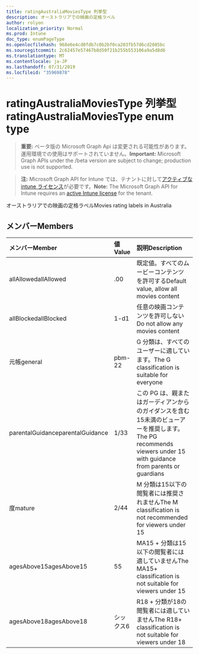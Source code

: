 ```yaml
---
title: ratingAustraliaMoviesType 列挙型
description: オーストラリアでの映画の定格ラベル
author: rolyon
localization_priority: Normal
ms.prod: Intune
doc_type: enumPageType
ms.openlocfilehash: 968e6e4cd0fdb7c0b2bf0ca203fb57d6cd2085bc
ms.sourcegitcommit: 2c62457e57467b8d50f21b255b553106a9a5d8d6
ms.translationtype: MT
ms.contentlocale: ja-JP
ms.lasthandoff: 07/31/2019
ms.locfileid: "35969878"
---
```

# <a name="ratingaustraliamoviestype-enum-type"></a><span data-ttu-id="3d37f-103">ratingAustraliaMoviesType 列挙型</span><span class="sxs-lookup"><span data-stu-id="3d37f-103">ratingAustraliaMoviesType enum type</span></span>

> <span data-ttu-id="3d37f-104">**重要:** ベータ版の Microsoft Graph Api は変更される可能性があります。運用環境での使用はサポートされていません。</span><span class="sxs-lookup"><span data-stu-id="3d37f-104">**Important:** Microsoft Graph APIs under the /beta version are subject to change; production use is not supported.</span></span>

> <span data-ttu-id="3d37f-105">**注:** Microsoft Graph API for Intune では、テナントに対して[アクティブな intune ライセンス](https://go.microsoft.com/fwlink/?linkid=839381)が必要です。</span><span class="sxs-lookup"><span data-stu-id="3d37f-105">**Note:** The Microsoft Graph API for Intune requires an [active Intune license](https://go.microsoft.com/fwlink/?linkid=839381) for the tenant.</span></span>

<span data-ttu-id="3d37f-106">オーストラリアでの映画の定格ラベル</span><span class="sxs-lookup"><span data-stu-id="3d37f-106">Movies rating labels in Australia</span></span>

## <a name="members"></a><span data-ttu-id="3d37f-107">メンバー</span><span class="sxs-lookup"><span data-stu-id="3d37f-107">Members</span></span>
|<span data-ttu-id="3d37f-108">メンバー</span><span class="sxs-lookup"><span data-stu-id="3d37f-108">Member</span></span>|<span data-ttu-id="3d37f-109">値</span><span class="sxs-lookup"><span data-stu-id="3d37f-109">Value</span></span>|<span data-ttu-id="3d37f-110">説明</span><span class="sxs-lookup"><span data-stu-id="3d37f-110">Description</span></span>|
|:---|:---|:---|
|<span data-ttu-id="3d37f-111">allAllowed</span><span class="sxs-lookup"><span data-stu-id="3d37f-111">allAllowed</span></span>|<span data-ttu-id="3d37f-112">.0</span><span class="sxs-lookup"><span data-stu-id="3d37f-112">0</span></span>|<span data-ttu-id="3d37f-113">既定値。すべてのムービーコンテンツを許可する</span><span class="sxs-lookup"><span data-stu-id="3d37f-113">Default value, allow all movies content</span></span>|
|<span data-ttu-id="3d37f-114">allBlocked</span><span class="sxs-lookup"><span data-stu-id="3d37f-114">allBlocked</span></span>|<span data-ttu-id="3d37f-115">1-d</span><span class="sxs-lookup"><span data-stu-id="3d37f-115">1</span></span>|<span data-ttu-id="3d37f-116">任意の映画コンテンツを許可しない</span><span class="sxs-lookup"><span data-stu-id="3d37f-116">Do not allow any movies content</span></span>|
|<span data-ttu-id="3d37f-117">元帳</span><span class="sxs-lookup"><span data-stu-id="3d37f-117">general</span></span>|<span data-ttu-id="3d37f-118">pbm-2</span><span class="sxs-lookup"><span data-stu-id="3d37f-118">2</span></span>|<span data-ttu-id="3d37f-119">G 分類は、すべてのユーザーに適しています。</span><span class="sxs-lookup"><span data-stu-id="3d37f-119">The G classification is suitable for everyone</span></span>|
|<span data-ttu-id="3d37f-120">parentalGuidance</span><span class="sxs-lookup"><span data-stu-id="3d37f-120">parentalGuidance</span></span>|<span data-ttu-id="3d37f-121">1/3</span><span class="sxs-lookup"><span data-stu-id="3d37f-121">3</span></span>|<span data-ttu-id="3d37f-122">この PG は、親またはガーディアンからのガイダンスを含む15未満のビューアーを推奨します。</span><span class="sxs-lookup"><span data-stu-id="3d37f-122">The PG recommends viewers under 15 with guidance from parents or guardians</span></span>|
|<span data-ttu-id="3d37f-123">度</span><span class="sxs-lookup"><span data-stu-id="3d37f-123">mature</span></span>|<span data-ttu-id="3d37f-124">2/4</span><span class="sxs-lookup"><span data-stu-id="3d37f-124">4</span></span>|<span data-ttu-id="3d37f-125">M 分類は15以下の閲覧者には推奨されません</span><span class="sxs-lookup"><span data-stu-id="3d37f-125">The M classification is not recommended for viewers under 15</span></span>|
|<span data-ttu-id="3d37f-126">agesAbove15</span><span class="sxs-lookup"><span data-stu-id="3d37f-126">agesAbove15</span></span>|<span data-ttu-id="3d37f-127">5</span><span class="sxs-lookup"><span data-stu-id="3d37f-127">5</span></span>|<span data-ttu-id="3d37f-128">MA15 + 分類は15以下の閲覧者には適していません</span><span class="sxs-lookup"><span data-stu-id="3d37f-128">The MA15+ classification is not suitable for viewers under 15</span></span>|
|<span data-ttu-id="3d37f-129">agesAbove18</span><span class="sxs-lookup"><span data-stu-id="3d37f-129">agesAbove18</span></span>|<span data-ttu-id="3d37f-130">シックス</span><span class="sxs-lookup"><span data-stu-id="3d37f-130">6</span></span>|<span data-ttu-id="3d37f-131">R18 + 分類が18の閲覧者には適していません</span><span class="sxs-lookup"><span data-stu-id="3d37f-131">The R18+ classification is not suitable for viewers under 18</span></span>|





